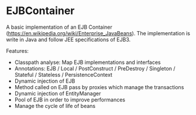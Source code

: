 EJBContainer
=====================

A basic implementation of an EJB Container (https://en.wikipedia.org/wiki/Enterprise_JavaBeans).
The implementation is write in Java and follow JEE specifications of EJB3.

Features:
- Classpath analyse: Map EJB implementations and interfaces
- Annotations: EJB / Local / PostConstruct / PreDestroy / Singleton / Stateful / Stateless / PersistenceContext
- Dynamic injection of EJB
- Method called on EJB pass by proxies which manage the transactions
- Dynamic injection of EntityManager
- Pool of EJB in order to improve performances
- Manage the cycle of life of beans
